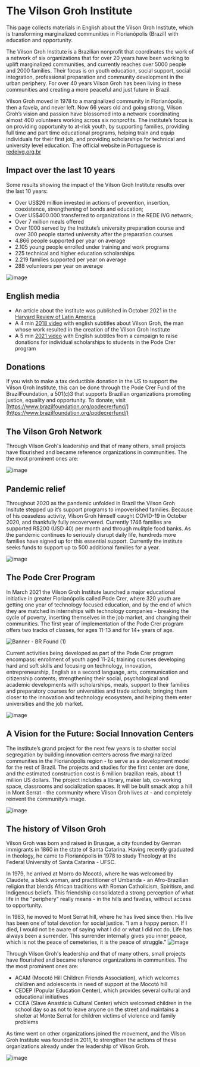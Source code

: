 # The Vilson Groh Institute
This page collects materials in English about the Vilson Groh Institute, which is transforming marginalized communities in Florianópolis (Brazil) with education and opportunity.

The Vilson Groh Institute is a Brazilian nonprofit that coordinates the work of a network of six organizations that for over 20 years have been working to uplift marginalized communities, and currently reaches over 5000 people and 2000 families. Their focus is on youth education, social support, social integration, professional preparation and community development in the urban periphery. For over 40 years Vilson Groh has been living in these communities and creating a more peaceful and just future in Brazil.

Vilson Groh moved in 1978  to a marginalized community in Florianópolis, then a favela, and never left. Now 66 years old and going strong, Vilson Groh’s vision and passion have blossomed into a network coordinating almost 400 volunteers working across six nonprofits. The institute’s focus is on providing opportunity to at-risk youth, by supporting families, providing full time and part time educational programs, helping train and equip individuals for their first job, and providing scholarships for technical and university level education. The official website in Portuguese is [redeivg.org.br](https://redeivg.org.br)

## Impact over the last 10 years

Some results showing the impact of the Vilson Groh Institute results over the last 10 years:
- Over US$26 million invested in actions of prevention, insertion, coexistence, strengthening of bonds and education;
- Over US$400.000 transferred to organizations in the REDE IVG network;
- Over 7 million meals offered
- Over 1000 served by the Institute’s university preparation course and over 300 people started university after the preparation courses
- 4.866 people supported per year on average
- 2.105 young people enrolled under training and work programs
- 225 technical and higher education scholarships
- 2.219 families supported per year on average
- 288 volunteers per year on average

![image](https://user-images.githubusercontent.com/12504176/139393813-8c3f7a2b-fd98-42ee-af15-97e1f740e539.png)


## English media
- An article about the institute was published in  October 2021 in the [Harvard Review of Latin America](https://revista.drclas.harvard.edu/a-beacon-of-hope-for-brazil-in-a-pandemic-year/)
- A 4 min [2018 video](https://www.youtube.com/watch?v=1tuu-xvjNa4) with english subtitles about Vilson Groh, the man whose work resulted in the creation of the Vilson Groh Institute
- A 5 min [2021 video](https://www.youtube.com/watch?v=iPpeJfYws7Y&t) with English subtitles from a campaign to raise donations for individual scholarships to students in the Pode Crer program 

## Donations
If you wish to make a tax deductible donation in the US to support the Vilson Groh Institute, this can be done through the Pode Crer Fund of the BrazilFoundation, a 501(c)3 that supports Brazilian organizations promoting justice, equality and opportunity. To donate, visit [https://www.brazilfoundation.org/podecrerfund/](https://www.brazilfoundation.org/podecrerfund/)



## The Vilson Groh Network 

Through Vilson Groh's leadership and that of many others, small projects have flourished and became reference organizations in communities. The the most prominent ones are:

![image](https://user-images.githubusercontent.com/12504176/139390647-9f9330ae-4103-4638-b3cc-f58b13ea0c3e.jpg)

## Pandemic relief
Throughout 2020 as the pandemic unfolded in Brazil the Vilson Groh Insitute stepped up it’s support programs to impoverished families. Because of his ceaseless activity, Vilson Groh himself caught COVID-19 in October 2020, and thankfully fully recoververed. Currently 1746 families are supported R$200 (USD 40) per month and through mulitple food banks. As the pandemic continues to seriously disrupt daily life, hundreds more families have signed up for this essential support. Currently the institute seeks funds to support up to 500 additional families for a year.

![image](https://user-images.githubusercontent.com/12504176/139394648-e61f2a04-6530-42c0-bbef-2c4ca8131b78.png)


## The Pode Crer Program 
In March 2021 the Vilson Groh Institute launched a major educational initiative in greater Florianópolis called Pode Crer, where 320 youth are getting one year of technology focused education, and by the end of which they are matched in internships with technology companies - breaking the cycle of poverty, inserting themselves in the job market, and changing their communities. The first year of implementation of the Pode Crer program offers two tracks of classes, for ages 11-13 and for 14+ years of age.

![Banner - BR Found (1)](https://user-images.githubusercontent.com/12504176/139394469-9b64a4ca-4b7c-4b94-83b8-d95eb2754c9c.png)

Current activities being developed as part of the Pode Crer program encompass: enrollment of youth aged 11-24; training courses developing hard and soft skills and focusing on technology, innovation, entrepreneurship, English as a second language, arts, communication and citizenship contents; strengthening their social, psychological and academic developments with scholarships, meals, support to their families and preparatory courses for universities and trade schools; bringing them closer to the innovation and technology ecosystem, and helping them enter universities and the job market.

![image](https://user-images.githubusercontent.com/12504176/139394831-a154d377-c046-4a78-a3ae-1a4bbb09b523.png)

## A Vision for the Future: Social Innovation Centers

The institute’s grand project for the next few years is to shatter social segregation by building innovation centers across five marginalized communities in the Florianópolis region - to serve as a development model for the rest of Brazil. The projects and studies for the first center are done, and the estimated construction cost is 6 million brazilian reais, about 1.1 million US dollars. The project includes a library, maker lab, co-working space, classrooms and socialization spaces. It will be built smack atop a hill in Mont Serrat - the community where Vilson Groh lives at - and completely reinvent the community’s image.

![image](https://user-images.githubusercontent.com/12504176/139395525-bc917e4b-fef0-460f-af61-69e8819d7d68.png)

## The history of Vilson Groh

Vilson Groh was born and raised in Brusque, a city founded by German immigrants in 1860 in the state of Santa Catarina. Having recently graduated in theology, he came to Florianópolis in 1978 to study Theology at the Federal University of Santa Catarina - UFSC.

In 1979, he arrived at Morro do Mocotó, where he was welcomed by Claudete, a black woman, and practitioner of Umbanda - an Afro-Brazilian religion that blends African traditions with Roman Catholicism, Spiritism, and Indigenous beliefs. This friendship consolidated a strong perception of what life in the "periphery" really means - in the hills and favelas, without access to opportunity.

In 1983, he moved to Mont Serrat hill, where he has lived since then. His live has been one of total devotion for social justice. “I am a happy person. If I died, I would not be aware of saying what I did or what I did not do. Life has always been a surrender. This surrender internally gives you inner peace, which is not the peace of cemeteries, it is the peace of struggle.”
![image](https://user-images.githubusercontent.com/12504176/139395782-96d09cc5-2cb7-4e0b-8d2c-11ab03736881.png)

Through Vilson Groh's leadership and that of many others, small projects have flourished and became reference organizations in communities. The the most prominent ones are:

- ACAM (Mocotó Hill Children Friends Association), which welcomes children and adolescents in need of support at the Mocotó hill
- CEDEP (Popular Education Center), which provides several cultural and educational initiatives
- CCEA (Slave Anastácia Cultural Center) which welcomed children in the school day so as not to leave anyone on the street and maintains a shelter at Monte Serrat for children victims of violence and family problems

As time went on other organizations joined the movement, and the Vilson Groh Institute was founded in 2011, to strengthen the actions of these organizations already under the leadership of Vilson Groh.

![image](https://user-images.githubusercontent.com/12504176/139395012-ae01d365-17a9-4f4a-b722-0bc186daf222.png)

